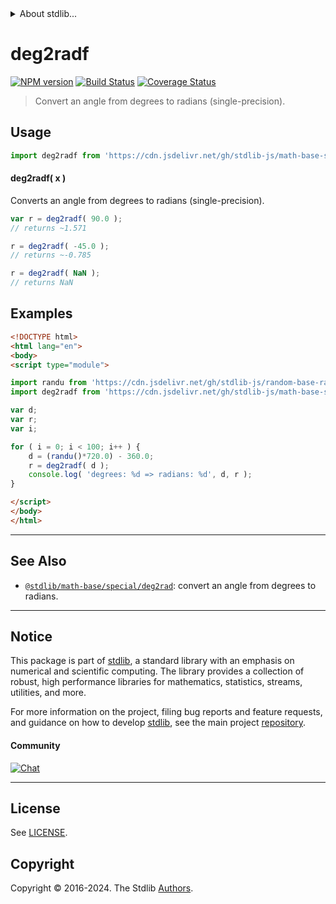 <!--

@license Apache-2.0

Copyright (c) 2020 The Stdlib Authors.

Licensed under the Apache License, Version 2.0 (the "License");
you may not use this file except in compliance with the License.
You may obtain a copy of the License at

   http://www.apache.org/licenses/LICENSE-2.0

Unless required by applicable law or agreed to in writing, software
distributed under the License is distributed on an "AS IS" BASIS,
WITHOUT WARRANTIES OR CONDITIONS OF ANY KIND, either express or implied.
See the License for the specific language governing permissions and
limitations under the License.

-->


<details>
  <summary>
    About stdlib...
  </summary>
  <p>We believe in a future in which the web is a preferred environment for numerical computation. To help realize this future, we've built stdlib. stdlib is a standard library, with an emphasis on numerical and scientific computation, written in JavaScript (and C) for execution in browsers and in Node.js.</p>
  <p>The library is fully decomposable, being architected in such a way that you can swap out and mix and match APIs and functionality to cater to your exact preferences and use cases.</p>
  <p>When you use stdlib, you can be absolutely certain that you are using the most thorough, rigorous, well-written, studied, documented, tested, measured, and high-quality code out there.</p>
  <p>To join us in bringing numerical computing to the web, get started by checking us out on <a href="https://github.com/stdlib-js/stdlib">GitHub</a>, and please consider <a href="https://opencollective.com/stdlib">financially supporting stdlib</a>. We greatly appreciate your continued support!</p>
</details>

# deg2radf

[![NPM version][npm-image]][npm-url] [![Build Status][test-image]][test-url] [![Coverage Status][coverage-image]][coverage-url] <!-- [![dependencies][dependencies-image]][dependencies-url] -->

> Convert an angle from degrees to radians (single-precision).



<section class="usage">

## Usage

```javascript
import deg2radf from 'https://cdn.jsdelivr.net/gh/stdlib-js/math-base-special-deg2radf@v0.2.2-esm/index.mjs';
```

#### deg2radf( x )

Converts an angle from degrees to radians (single-precision).

```javascript
var r = deg2radf( 90.0 );
// returns ~1.571

r = deg2radf( -45.0 );
// returns ~-0.785

r = deg2radf( NaN );
// returns NaN
```

</section>

<!-- /.usage -->

<section class="examples">

## Examples

<!-- eslint no-undef: "error" -->

```html
<!DOCTYPE html>
<html lang="en">
<body>
<script type="module">

import randu from 'https://cdn.jsdelivr.net/gh/stdlib-js/random-base-randu@esm/index.mjs';
import deg2radf from 'https://cdn.jsdelivr.net/gh/stdlib-js/math-base-special-deg2radf@v0.2.2-esm/index.mjs';

var d;
var r;
var i;

for ( i = 0; i < 100; i++ ) {
    d = (randu()*720.0) - 360.0;
    r = deg2radf( d );
    console.log( 'degrees: %d => radians: %d', d, r );
}

</script>
</body>
</html>
```

</section>

<!-- /.examples -->

<!-- C interface documentation. -->



<!-- Section for related `stdlib` packages. Do not manually edit this section, as it is automatically populated. -->

<section class="related">

* * *

## See Also

-   <span class="package-name">[`@stdlib/math-base/special/deg2rad`][@stdlib/math/base/special/deg2rad]</span><span class="delimiter">: </span><span class="description">convert an angle from degrees to radians.</span>

</section>

<!-- /.related -->

<!-- Section for all links. Make sure to keep an empty line after the `section` element and another before the `/section` close. -->


<section class="main-repo" >

* * *

## Notice

This package is part of [stdlib][stdlib], a standard library with an emphasis on numerical and scientific computing. The library provides a collection of robust, high performance libraries for mathematics, statistics, streams, utilities, and more.

For more information on the project, filing bug reports and feature requests, and guidance on how to develop [stdlib][stdlib], see the main project [repository][stdlib].

#### Community

[![Chat][chat-image]][chat-url]

---

## License

See [LICENSE][stdlib-license].


## Copyright

Copyright &copy; 2016-2024. The Stdlib [Authors][stdlib-authors].

</section>

<!-- /.stdlib -->

<!-- Section for all links. Make sure to keep an empty line after the `section` element and another before the `/section` close. -->

<section class="links">

[npm-image]: http://img.shields.io/npm/v/@stdlib/math-base-special-deg2radf.svg
[npm-url]: https://npmjs.org/package/@stdlib/math-base-special-deg2radf

[test-image]: https://github.com/stdlib-js/math-base-special-deg2radf/actions/workflows/test.yml/badge.svg?branch=v0.2.2
[test-url]: https://github.com/stdlib-js/math-base-special-deg2radf/actions/workflows/test.yml?query=branch:v0.2.2

[coverage-image]: https://img.shields.io/codecov/c/github/stdlib-js/math-base-special-deg2radf/main.svg
[coverage-url]: https://codecov.io/github/stdlib-js/math-base-special-deg2radf?branch=main

<!--

[dependencies-image]: https://img.shields.io/david/stdlib-js/math-base-special-deg2radf.svg
[dependencies-url]: https://david-dm.org/stdlib-js/math-base-special-deg2radf/main

-->

[chat-image]: https://img.shields.io/gitter/room/stdlib-js/stdlib.svg
[chat-url]: https://app.gitter.im/#/room/#stdlib-js_stdlib:gitter.im

[stdlib]: https://github.com/stdlib-js/stdlib

[stdlib-authors]: https://github.com/stdlib-js/stdlib/graphs/contributors

[umd]: https://github.com/umdjs/umd
[es-module]: https://developer.mozilla.org/en-US/docs/Web/JavaScript/Guide/Modules

[deno-url]: https://github.com/stdlib-js/math-base-special-deg2radf/tree/deno
[deno-readme]: https://github.com/stdlib-js/math-base-special-deg2radf/blob/deno/README.md
[umd-url]: https://github.com/stdlib-js/math-base-special-deg2radf/tree/umd
[umd-readme]: https://github.com/stdlib-js/math-base-special-deg2radf/blob/umd/README.md
[esm-url]: https://github.com/stdlib-js/math-base-special-deg2radf/tree/esm
[esm-readme]: https://github.com/stdlib-js/math-base-special-deg2radf/blob/esm/README.md
[branches-url]: https://github.com/stdlib-js/math-base-special-deg2radf/blob/main/branches.md

[stdlib-license]: https://raw.githubusercontent.com/stdlib-js/math-base-special-deg2radf/main/LICENSE

<!-- <related-links> -->

[@stdlib/math/base/special/deg2rad]: https://github.com/stdlib-js/math-base-special-deg2rad/tree/esm

<!-- </related-links> -->

</section>

<!-- /.links -->
